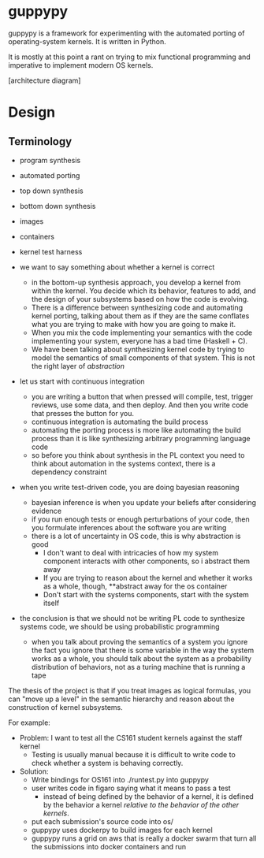 # guppypy

guppypy is a framework for experimenting with the automated porting of
operating-system kernels. It is written in Python.

It is mostly at this point a rant on trying to mix functional programming and
imperative to implement modern OS kernels.

[architecture diagram]

# Design

## Terminology

- program synthesis
- automated porting
- top down synthesis
- bottom down synthesis
- images
- containers
- kernel test harness

- we want to say something about whether a kernel is correct
    - in the bottom-up synthesis approach, you develop a kernel from within the
    kernel. You decide which its behavior, features to add, and the design of your
    subsystems based on how the code is evolving.
    - There is a difference between synthesizing code and automating kernel
    porting, talking about them as if they are the same conflates what you are
    trying to make with how you are going to make it.
	- When you mix the code implementing your semantics with the code
	implementing your system, everyone has a bad time (Haskell + C).
    - We have been talking about synthesizing kernel code by trying to model
    the semantics of small components of that system. This is not the right layer of 
    *abstraction* 

- let us start with continuous integration
    - you are writing a button that when pressed will compile, test, trigger
    reviews, use some data, and then deploy. And then you write code that presses
    the button for you. 
    - continuous integration is automating the build process
    - automating the porting process is more like automating the build process
    than it is like synthesizing arbitrary programming language code
    - so before you think about synthesis in the PL context you need to think
    about automation in the systems context, there is a dependency constraint

- when you write test-driven code, you are doing bayesian reasoning
    - bayesian inference is when you update your beliefs after considering evidence
    - if you run enough tests or enough perturbations of your code, then you
    formulate inferences about the software you are writing
    - there is a lot of uncertainty in OS code, this is why abstraction is good
        - I don't want to deal with intricacies of how my system component
        interacts with other components, so i abstract them away
        - If you are trying to reason about the kernel and whether it works as
        a whole, though, **abstract away for the os container
        - Don't start with the systems components, start with the system itself

- the conclusion is that we should not be writing PL code to synthesize systems
code, we should be using probabilistic programming
    - when you talk about proving the semantics of a system you ignore the fact
    you ignore that there is some variable in the way the system works as a
    whole, you should talk about the system as a probability distribution of
    behaviors, not as a turing machine that is running a tape

The thesis of the project is that if you treat images as logical formulas, you
can "move up a level" in the semantic hierarchy and reason about the
construction of kernel subsystems.

For example:
- Problem: I want to test all the CS161 student kernels against the staff kernel
    - Testing is usually manual because it is difficult to write code to check
    whether a system is behaving correctly.
- Solution:
    - Write bindings for OS161 into ./runtest.py into guppypy
    - user writes code in figaro saying what it means to pass a test
        - instead of being defined by the behavior of a kernel, it is defined
        by the behavior a kernel *relative to the behavior of the other kernels*.
    - put each submission's source code into os/
    - guppypy uses dockerpy to build images for each kernel
    - guppypy runs a grid on aws that is really a docker swarm
        that turn all the submissions into docker containers and run 

